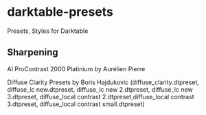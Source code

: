 # darktable-presets
Presets, Styles for Darktable 



## Sharpening 

AI ProContrast 2000 Platinium by Aurélien Pierre

Diffuse Clarity Presets by Boris Hajdukovic (diffuse_clarity.dtpreset, diffuse_lc new.dtpreset, diffuse_lc new 2.dtpreset, diffuse_lc new 3.dtpreset, diffuse_local contrast 2.dtpreset,diffuse_local contrast 3.dtpreset, diffuse_local contrast small.dtpreset)
